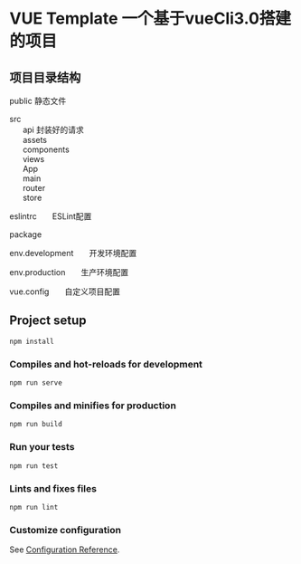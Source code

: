 # VUE Template  一个基于vueCli3.0搭建的项目 

## 项目目录结构

public 静态文件

src  
&nbsp;&nbsp;&nbsp;&nbsp;&nbsp; api       封装好的请求  
&nbsp;&nbsp;&nbsp;&nbsp;&nbsp; assets  
&nbsp;&nbsp;&nbsp;&nbsp;&nbsp; components  
&nbsp;&nbsp;&nbsp;&nbsp;&nbsp; views  
&nbsp;&nbsp;&nbsp;&nbsp;&nbsp; App  
&nbsp;&nbsp;&nbsp;&nbsp;&nbsp; main  
&nbsp;&nbsp;&nbsp;&nbsp;&nbsp; router  
&nbsp;&nbsp;&nbsp;&nbsp;&nbsp; store  
	
eslintrc	&nbsp;&nbsp;&nbsp;&nbsp;&nbsp; ESLint配置

package  	

env.development &nbsp;&nbsp;&nbsp;&nbsp;&nbsp; 	开发环境配置

env.production  &nbsp;&nbsp;&nbsp;&nbsp;&nbsp;	生产环境配置

vue.config  	&nbsp;&nbsp;&nbsp;&nbsp;&nbsp;	自定义项目配置


## Project setup
```
npm install
```

### Compiles and hot-reloads for development
```
npm run serve
```

### Compiles and minifies for production
```
npm run build
```

### Run your tests
```
npm run test
```

### Lints and fixes files
```
npm run lint
```

### Customize configuration
See [Configuration Reference](https://cli.vuejs.org/config/).
